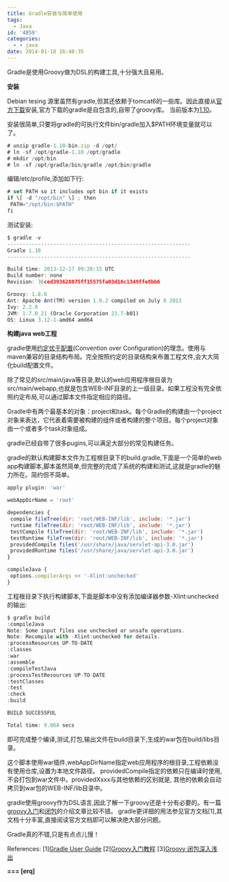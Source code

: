 ```yaml
---
title: Gradle安装与简单使用
tags:
  - Java
id: '4859'
categories:
  - - java
date: 2014-01-18 16:48:35
---
```


Gradle是使用Groovy做为DSL的构建工具,十分强大且易用。
<!-- more -->
**安装**

Debian tesing 源里虽然有gradle,但其还依赖于tomcat6的一些库。因此直接从[官方下载](http://www.gradle.org/downloads)安装,官方下载的gradle是自包含的,自带了groovy库。
当前版本为[1.10](http://services.gradle.org/distributions/gradle-1.10-bin.zip)。

安装很简单,只要将gradle的可执行文件bin/gradle加入$PATH环境变量就可以了。

```js
# unzip gradle-1.10-bin.zip -d /opt/
# ln -sf /opt/gradle-1.10 /opt/gradle
# mkdir /opt/bin 
# ln -sf /opt/gradle/bin/gradle /opt/bin/gradle
```

编辑/etc/profile,添加如下行:
```js
# set PATH so it includes opt bin if it exists
if \[ -d "/opt/bin" \] ; then
 PATH="/opt/bin:$PATH"
fi
```

测试安装:
```js
$ gradle -v
------------------------------------------------------------
Gradle 1.10
------------------------------------------------------------

Build time: 2013-12-17 09:28:15 UTC
Build number: none
Revision: 36ced393628875ff15575fa03d16c1349ffe8bb6

Groovy: 1.8.6
Ant: Apache Ant(TM) version 1.9.2 compiled on July 8 2013
Ivy: 2.2.0
JVM: 1.7.0_21 (Oracle Corporation 23.7-b01)
OS: Linux 3.12-1-amd64 amd64
```
**构建java web工程**

gradle使用[约定优于配置](http://zh.wikipedia.org/wiki/%E7%BA%A6%E5%AE%9A%E4%BC%98%E4%BA%8E%E9%85%8D%E7%BD%AE)(Convention over Configuration)的理念。使用与maven兼容的目录结构布局。完全按照约定的目录结构来布置工程文件,会大大简化build配置文件。

除了常见的src/main/java等目录,默认的web应用程序根目录为src/main/webapp,也就是包含WEB-INF目录的上一级目录。如果工程没有完全依照约定布局,可以通过脚本文件指定相应的路径。

Gradle中有两个最基本的对象：project和task。每个Gradle的构建由一个project对象来表达，它代表着需要被构建的组件或者构建的整个项目。每个project对象由一个或者多个task对象组成。

gradle已经自带了很多pugins,可以满足大部分的常见构建任务。

gradle的默认构建脚本文件为工程根目录下的build.gradle,下面是一个简单的web app构建脚本,脚本虽然简单,但完整的完成了系统的构建和测试,这就是gradle的魅力所在。简约但不简单。

```js
apply plugin: 'war'

webAppDirName = 'root'

dependencies {
 compile fileTree(dir: 'root/WEB-INF/lib', include: '*.jar')
 runtime fileTree(dir: 'root/WEB-INF/lib', include: '*.jar')
 testCompile fileTree(dir: 'root/WEB-INF/lib', include: '*.jar')
 testRuntime fileTree(dir: 'root/WEB-INF/lib', include: '*.jar')
 providedCompile files('/usr/share/java/servlet-api-3.0.jar')
 providedRuntime files('/usr/share/java/servlet-api-3.0.jar')
}

compileJava { 
 options.compilerArgs << '-Xlint:unchecked'
}
```

工程根目录下执行构建脚本,下面是脚本中没有添加编译器参数-Xlint:unchecked的输出:
```js
$ gradle build
:compileJava
Note: Some input files use unchecked or unsafe operations.
Note: Recompile with -Xlint:unchecked for details.
:processResources UP-TO-DATE
:classes
:war
:assemble
:compileTestJava
:processTestResources UP-TO-DATE
:testClasses
:test
:check
:build

BUILD SUCCESSFUL

Total time: 9.064 secs
```
即可完成整个编译,测试,打包,输出文件在build目录下,生成的war包在build/libs目录。

这个脚本使用war插件,webAppDirName指定web应用程序的根目录,工程依赖没有使用仓库,设置为本地文件路径。
providedCompile指定的依赖只在编译时使用,不会打包到war文件中。providedXxxx与其他依赖的区别就是,
其他的依赖会自动拷贝到war包的WEB-INF/lib目录中。

gradle使用groovy作为DSL语言,因此了解一下groovy还是十分有必要的。有一篇[groovy入门](http://blog.csdn.net/kmyhy/article/details/4200563)和[闭包](http://romejiang.iteye.com/blog/214812)的介绍文章比较不错。
gradle更详细的用法参见官方文档\[1\],其文档十分丰富,直接阅读官方文档即可以解决绝大部分问题。

Gradle真的不错,只是有点点儿慢！

References:
\[1\][Gradle User Guide](http://www.gradle.org/docs/current/userguide/userguide_single.html)
\[2\][Groovy入门教程](http://blog.csdn.net/kmyhy/article/details/4200563)
\[3\][Groovy 闭包深入浅出](http://romejiang.iteye.com/blog/214812)

**\===
\[erq\]**